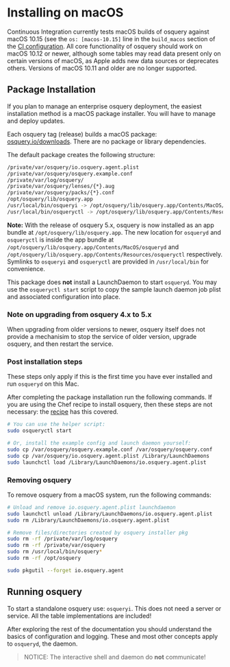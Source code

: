 # Installing on macOS

Continuous Integration currently tests macOS builds of osquery against macOS 10.15 (see the `os: [macos-10.15]` line in the `build_macos` section of the [CI configuration](https://github.com/osquery/osquery/blob/master/.github/workflows/build.yml). All core functionality of osquery should work on macOS 10.12 or newer, although some tables may read data present only on certain versions of macOS, as Apple adds new data sources or deprecates others. Versions of macOS 10.11 and older are no longer supported.

## Package Installation

If you plan to manage an enterprise osquery deployment, the easiest installation method is a macOS package installer. You will have to manage and deploy updates.

Each osquery tag (release) builds a macOS package: [osquery.io/downloads](https://osquery.io/downloads/). There are no package or library dependencies.

The default package creates the following structure:

```sh
/private/var/osquery/io.osquery.agent.plist
/private/var/osquery/osquery.example.conf
/private/var/log/osquery/
/private/var/osquery/lenses/{*}.aug
/private/var/osquery/packs/{*}.conf
/opt/osquery/lib/osquery.app
/usr/local/bin/osqueryi -> /opt/osquery/lib/osquery.app/Contents/MacOS/osqueryd
/usr/local/bin/osqueryctl -> /opt/osquery/lib/osquery.app/Contents/Resources/osqueryctl
```
**Note:** With the release of osquery 5.x, osquery is now installed as an app bundle at `/opt/osquery/lib/osquery.app`. The new location for `osqueryd` and `osqueryctl` is inside the app bundle at `/opt/osquery/lib/osquery.app/Contents/MacOS/osqueryd` and `/opt/osquery/lib/osquery.app/Contents/Resources/osqueryctl` respectively. Symlinks to `osqueryi` and `osqueryctl` are provided in `/usr/local/bin` for convenience.

This package does **not** install a LaunchDaemon to start `osqueryd`. You may use the `osqueryctl start` script to copy the sample launch daemon job plist and associated configuration into place.

### Note on upgrading from osquery 4.x to 5.x

When upgrading from older versions to newer, osquery itself does not provide a mechanisim to stop the service of older version, upgrade osquery, and then restart the service. 

### Post installation steps

These steps only apply if this is the first time you have ever installed and run `osqueryd` on this Mac.

After completing the package installation run the following commands. If you are using the Chef recipe to install osquery, then these steps are not necessary: the [recipe](https://osquery.readthedocs.io/en/latest/deployment/configuration/#chef-macos) has this covered.

```sh
# You can use the helper script:
sudo osqueryctl start

# Or, install the example config and launch daemon yourself:
sudo cp /var/osquery/osquery.example.conf /var/osquery/osquery.conf
sudo cp /var/osquery/io.osquery.agent.plist /Library/LaunchDaemons
sudo launchctl load /Library/LaunchDaemons/io.osquery.agent.plist
```

### Removing osquery

To remove osquery from a macOS system, run the following commands:

```sh
# Unload and remove io.osquery.agent.plist launchdaemon
sudo launchctl unload /Library/LaunchDaemons/io.osquery.agent.plist
sudo rm /Library/LaunchDaemons/io.osquery.agent.plist

# Remove files/directories created by osquery installer pkg
sudo rm -rf /private/var/log/osquery
sudo rm -rf /private/var/osquery
sudo rm /usr/local/bin/osquery*
sudo rm -rf /opt/osquery

sudo pkgutil --forget io.osquery.agent
```

## Running osquery

To start a standalone osquery use: `osqueryi`. This does not need a server or service. All the table implementations are included!

After exploring the rest of the documentation you should understand the basics of configuration and logging. These and most other concepts apply to `osqueryd`, the daemon.

> NOTICE: The interactive shell and daemon do **not** communicate!
